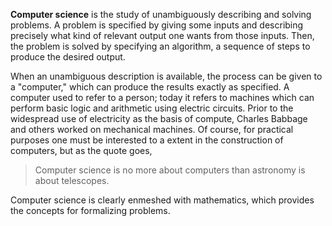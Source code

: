 **Computer science** is the study of unambiguously describing and solving problems. A problem is specified by giving some inputs and describing precisely what kind of relevant output one wants from those inputs. Then, the problem is solved by specifying an algorithm, a sequence of steps to produce the desired output. 





When an unambiguous description is available, the process can be given to a "computer," which can produce the results exactly as specified. A computer used to refer to a person; today it refers to machines which can perform basic logic and arithmetic using electric circuits. Prior to the widespread use of electricity as the basis of compute, Charles Babbage and others worked on mechanical machines. Of course, for practical purposes one must be interested to a extent in the construction of computers, but as the quote goes,

> Computer science is no more about computers than astronomy is about telescopes.

Computer science is clearly enmeshed with mathematics, which provides the concepts for formalizing problems.